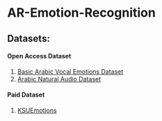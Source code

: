 # AR-Emotion-Recognition
## Datasets:
#### Open Access Dataset
1. [Basic Arabic Vocal Emotions Dataset](https://www.kaggle.com/a13x10/basic-arabic-vocal-emotions-dataset)
2. [Arabic Natural Audio Dataset](https://www.kaggle.com/suso172/arabic-natural-audio-dataset)

#### Paid  Dataset
1. [KSUEmotions](https://catalog.ldc.upenn.edu/LDC2017S12)

